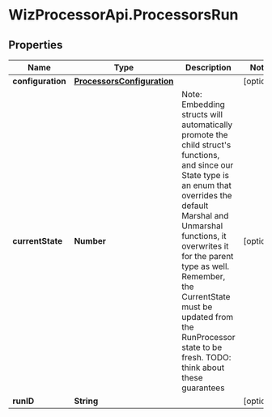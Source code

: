 # WizProcessorApi.ProcessorsRun

## Properties
Name | Type | Description | Notes
------------ | ------------- | ------------- | -------------
**configuration** | [**ProcessorsConfiguration**](ProcessorsConfiguration.md) |  | [optional] 
**currentState** | **Number** | Note: Embedding structs will automatically promote the child struct's functions, and since our State type is an enum that overrides the default Marshal and Unmarshal functions, it overwrites it for the parent type as well. Remember, the CurrentState must be updated from the RunProcessor state to be fresh. TODO: think about these guarantees | [optional] 
**runID** | **String** |  | [optional] 


